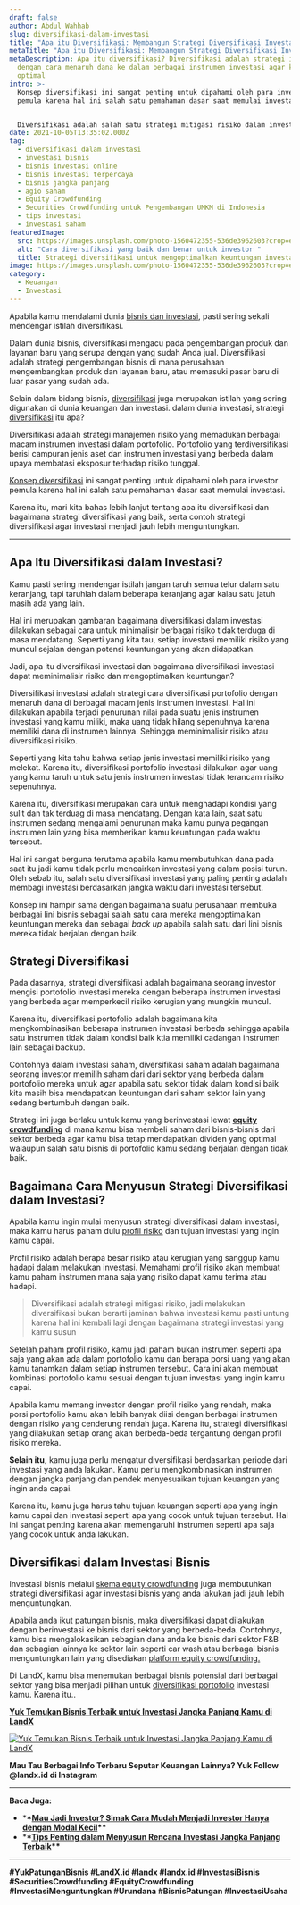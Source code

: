 ```yaml
---
draft: false
author: Abdul Wahhab
slug: diversifikasi-dalam-investasi
title: "Apa itu Diversifikasi: Membangun Strategi Diversifikasi Investasi"
metaTitle: "Apa itu Diversifikasi: Membangun Strategi Diversifikasi Investasi"
metaDescription: Apa itu diversifikasi? Diversifikasi adalah strategi investasi
  dengan cara menaruh dana ke dalam berbagai instrumen investasi agar keuntungan
  optimal
intro: >-
  Konsep diversifikasi ini sangat penting untuk dipahami oleh para investor
  pemula karena hal ini salah satu pemahaman dasar saat memulai investasi.


  Diversifikasi adalah salah satu strategi mitigasi risiko dalam investasi yang membantu kamu mendapatkan keuntungan yang lebih optimal dan risiko yang lebih kecil. Karena itu, mari kita bahas lebih lanjut tentang apa itu diversifikasi dan bagaimana strategi diversifikasi portofolio agar investasi menjadi jauh lebih menguntungkan.
date: 2021-10-05T13:35:02.000Z
tag:
  - diversifikasi dalam investasi
  - investasi bisnis
  - bisnis investasi online
  - bisnis investasi terpercaya
  - bisnis jangka panjang
  - agio saham
  - Equity Crowdfunding
  - Securities Crowdfunding untuk Pengembangan UMKM di Indonesia
  - tips investasi
  - investasi saham
featuredImage:
  src: https://images.unsplash.com/photo-1560472355-536de3962603?crop=entropy&cs=tinysrgb&fit=max&fm=jpg&ixid=MnwxMTc3M3wwfDF8c2VhcmNofDQ4fHxpbnZlc3R8ZW58MHx8fHwxNjQwMTUwNTkz&ixlib=rb-1.2.1&q=80&w=1080
  alt: "Cara diversifikasi yang baik dan benar untuk investor "
  title: Strategi diversifikasi untuk mengoptimalkan keuntungan investasi
image: https://images.unsplash.com/photo-1560472355-536de3962603?crop=entropy&cs=tinysrgb&fit=max&fm=jpg&ixid=MnwxMTc3M3wwfDF8c2VhcmNofDQ4fHxpbnZlc3R8ZW58MHx8fHwxNjQwMTUwNTkz&ixlib=rb-1.2.1&q=80&w=1080
category:
  - Keuangan
  - Investasi
---
```

Apabila kamu mendalami dunia [bisnis dan investasi](https://landx.id/blog/tag/bisnis-modal-kecil/), pasti sering sekali mendengar istilah diversifikasi.

Dalam dunia bisnis, diversifikasi mengacu pada pengembangan produk dan layanan baru yang serupa dengan yang sudah Anda jual. Diversifikasi adalah strategi pengembangan bisnis di mana perusahaan mengembangkan produk dan layanan baru, atau memasuki pasar baru di luar pasar yang sudah ada.

Selain dalam bidang bisnis, [diversifikasi](https://landx.id/) juga merupakan istilah yang sering digunakan di dunia keuangan dan investasi. dalam dunia investasi, strategi [diversifikasi](https://landx.id/) itu apa? 

Diversifikasi adalah strategi manajemen risiko yang memadukan berbagai macam instrumen investasi dalam portofolio. Portofolio yang terdiversifikasi berisi campuran jenis aset dan instrumen investasi yang berbeda dalam upaya membatasi eksposur terhadap risiko tunggal.

[Konsep diversifikasi](https://landx.id/) ini sangat penting untuk dipahami oleh para investor pemula karena hal ini salah satu pemahaman dasar saat memulai investasi.

Karena itu, mari kita bahas lebih lanjut tentang apa itu diversifikasi dan bagaimana strategi diversifikasi yang baik, serta contoh strategi diversifikasi agar investasi menjadi jauh lebih menguntungkan.

- - -

## Apa Itu Diversifikasi dalam Investasi?

Kamu pasti sering mendengar istilah jangan taruh semua telur dalam satu keranjang, tapi taruhlah dalam beberapa keranjang agar kalau satu jatuh masih ada yang lain.

Hal ini merupakan gambaran bagaimana diversifikasi dalam investasi dilakukan sebagai cara untuk minimalisir berbagai risiko tidak terduga di masa mendatang. Seperti yang kita tau, setiap investasi memiliki risiko yang muncul sejalan dengan potensi keuntungan yang akan didapatkan.

Jadi, apa itu diversifikasi investasi dan bagaimana diversifikasi investasi dapat meminimalisir risiko dan mengoptimalkan keuntungan?

Diversifikasi investasi adalah strategi cara diversifikasi portofolio dengan menaruh dana di berbagai macam jenis instrumen investasi. Hal ini dilakukan apabila terjadi penurunan nilai pada suatu jenis instrumen investasi yang kamu miliki, maka uang tidak hilang sepenuhnya karena memiliki dana di instrumen lainnya. Sehingga meminimalisir risiko atau diversifikasi risiko. 

Seperti yang kita tahu bahwa setiap jenis investasi memiliki risiko yang melekat. Karena itu, diversifikasi portofolio investasi dilakukan agar uang yang kamu taruh untuk satu jenis instrumen investasi tidak terancam risiko sepenuhnya.

Karena itu, diversifikasi merupakan cara untuk menghadapi kondisi yang sulit dan tak terduag di masa mendatang. Dengan kata lain, saat satu instrumen sedang mengalami penurunan maka kamu punya pegangan instrumen lain yang bisa memberikan kamu keuntungan pada waktu tersebut.

Hal ini sangat berguna terutama apabila kamu membutuhkan dana pada saat itu jadi kamu tidak perlu mencairkan investasi yang dalam posisi turun. Oleh sebab itu, salah satu diversifikasi investasi yang paling penting adalah membagi investasi berdasarkan jangka waktu dari investasi tersebut.

Konsep ini hampir sama dengan bagaimana suatu perusahaan membuka berbagai lini bisnis sebagai salah satu cara mereka mengoptimalkan keuntungan mereka dan sebagai *back up* apabila salah satu dari lini bisnis mereka tidak berjalan dengan baik.

## Strategi Diversifikasi

Pada dasarnya, strategi diversifikasi adalah bagaimana seorang investor mengisi portofolio investasi mereka dengan beberapa instrumen investasi yang berbeda agar memperkecil risiko kerugian yang mungkin muncul. 

Karena itu, diversifikasi portofolio adalah bagaimana kita mengkombinasikan beberapa instrumen investasi berbeda sehingga apabila satu instrumen tidak dalam kondisi baik ktia memiliki cadangan instrumen lain sebagai backup. 

Contohnya dalam investasi saham, diversifikasi saham adalah bagaimana seorang investor memilih saham dari dari sektor yang berbeda dalam portofolio mereka untuk agar apabila satu sektor tidak dalam kondisi baik kita masih bisa mendapatkan keuntungan dari saham sektor lain yang sedang bertumbuh dengan baik. 

Strategi ini juga berlaku untuk kamu yang berinvestasi lewat **[equity crowdfunding](https://landx.id/project/?utm_source=Blog&utm_medium=organic+keyword&utm_campaign=blog&utm_id=Blog)** di mana kamu bisa membeli saham dari bisnis-bisnis dari sektor berbeda agar kamu bisa tetap mendapatkan dividen yang optimal walaupun salah satu bisnis di portofolio kamu sedang berjalan dengan tidak baik.

## Bagaimana Cara Menyusun Strategi Diversifikasi dalam Investasi?

Apabila kamu ingin mulai menyusun strategi diversifikasi dalam investasi, maka kamu harus paham dulu [profil risiko](https://landx.id/project/) dan tujuan investasi yang ingin kamu capai.

Profil risiko adalah berapa besar risiko atau kerugian yang sanggup kamu hadapi dalam melakukan investasi. Memahami profil risiko akan membuat kamu paham instrumen mana saja yang risiko dapat kamu terima atau hadapi.

> Diversifikasi adalah strategi mitigasi risiko, jadi melakukan diversifikasi bukan berarti jaminan bahwa investasi kamu pasti untung karena hal ini kembali lagi dengan bagaimana strategi investasi yang kamu susun

Setelah paham profil risiko, kamu jadi paham bukan instrumen seperti apa saja yang akan ada dalam portofolio kamu dan berapa porsi uang yang akan kamu tanamkan dalam setiap instrumen tersebut. Cara ini akan membuat kombinasi portofolio kamu sesuai dengan tujuan investasi yang ingin kamu capai.

Apabila kamu memang investor dengan profil risiko yang rendah, maka porsi portofolio kamu akan lebih banyak diisi dengan berbagai instrumen dengan risiko yang cenderung rendah juga. Karena itu, strategi diversifikasi yang dilakukan setiap orang akan berbeda-beda tergantung dengan profil risiko mereka.

**Selain itu,** kamu juga perlu mengatur diversifikasi berdasarkan periode dari investasi yang anda lakukan. Kamu perlu mengkombinasikan instrumen dengan jangka panjang dan pendek menyesuaikan tujuan keuangan yang ingin anda capai.

Karena itu, kamu juga harus tahu tujuan keuangan seperti apa yang ingin kamu capai dan investasi seperti apa yang cocok untuk tujuan tersebut. Hal ini sangat penting karena akan memengaruhi instrumen seperti apa saja yang cocok untuk anda lakukan.

## Diversifikasi dalam Investasi Bisnis

Investasi bisnis melalui [skema equity crowdfunding](https://landx.id/) juga membutuhkan strategi diversifikasi agar investasi bisnis yang anda lakukan jadi jauh lebih menguntungkan.

Apabila anda ikut patungan bisnis, maka diversifikasi dapat dilakukan dengan berinvestasi ke bisnis dari sektor yang berbeda-beda. Contohnya, kamu bisa mengalokasikan sebagian dana anda ke bisnis dari sektor F&B dan sebagian lainnya ke sektor lain seperti car wash atau berbagai bisnis menguntungkan lain yang disediakan [platform equity crowdfunding.](https://landx.id/)

Di LandX, kamu bisa menemukan berbagai bisnis potensial dari berbagai sektor yang bisa menjadi pilihan untuk [diversifikasi portofolio](https://landx.id/project/) investasi kamu. Karena itu..

**[Yuk Temukan Bisnis Terbaik untuk Investasi Jangka Panjang Kamu di LandX](https://landx.id/project/?utm_source=Blog&utm_medium=organic+keyword&utm_campaign=blog&utm_id=Blog)**

[![Yuk Temukan Bisnis Terbaik untuk Investasi Jangka Panjang Kamu di LandX](https://accountgram-production.sfo2.cdn.digitaloceanspaces.com/landx_ghost/2021/10/patungan-bisnis-menguntungkan-bareng-landx.png)](https://landx.id/project/?utm_source=Blog&utm_medium=organic+keyword&utm_campaign=blog&utm_id=Blog)

**Mau Tau Berbagai Info Terbaru Seputar Keuangan Lainnya? Yuk Follow @landx.id di Instagram**

- - -

**Baca Juga:**

* \***\*[**Mau Jadi Investor? Simak Cara Mudah Menjadi Investor Hanya dengan Modal Kecil**](https://landx.id/blog/cara-menjadi-investor/)\*\***
* \***\*[**Tips Penting dalam Menyusun Rencana Investasi Jangka Panjang Terbaik**](https://landx.id/blog/investasi-jangka-panjang-adalah/)\*\***

- - -

**\#YukPatunganBisnis    #LandX.id    #landx         #landx.id    #InvestasiBisnis  #SecuritiesCrowdfunding   #EquityCrowdfunding    #InvestasiMenguntungkan     #Urundana    #BisnisPatungan    #InvestasiUsaha**